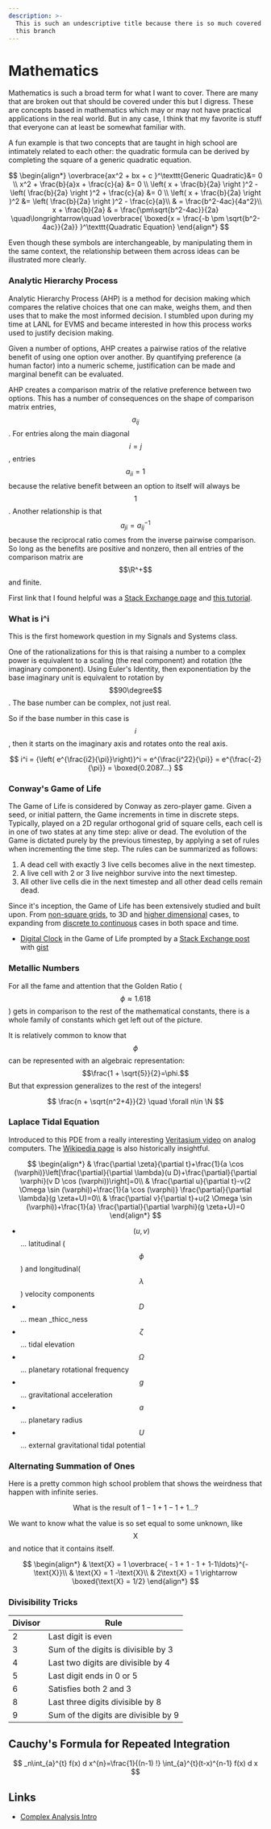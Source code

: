 ```yaml
---
description: >-
  This is such an undescriptive title because there is so much covered under
  this branch
---
```


# Mathematics

Mathematics is such a broad term for what I want to cover. There are many that are broken out that should be covered under this but I digress. These are concepts based in mathematics which may or may not have practical applications in the real world. But in any case, I think that my favorite is stuff that everyone can at least be somewhat familiar with.&#x20;

A fun example is that two concepts that are taught in high school are intimately related to each other: the quadratic formula can be derived by completing the square of a generic quadratic equation.

$$
\begin{align*}
\overbrace{ax^2 + bx + c }^\texttt{Generic Quadratic}&= 0 
\\
 x^2 + \frac{b}{a}x + \frac{c}{a} &= 0 \\
 \left( x + \frac{b}{2a} \right )^2 - \left( \frac{b}{2a}  \right )^2 + \frac{c}{a} &= 0 \\
 \left( x + \frac{b}{2a} \right )^2 &=  \left( \frac{b}{2a}  \right )^2 - \frac{c}{a}\\
 & =  \frac{b^2-4ac}{4a^2}\\
 x + \frac{b}{2a} & = \frac{\pm\sqrt{b^2-4ac}}{2a}
\quad\longrightarrow\quad
\overbrace{
\boxed{x = \frac{-b \pm \sqrt{b^2-4ac}}{2a}}
}^\texttt{Quadratic Equation}
\end{align*}
$$

Even though these symbols are interchangeable, by manipulating them in the same context, the relationship between them across ideas can be illustrated more clearly. &#x20;

### Analytic Hierarchy Process&#x20;

Analytic Hierarchy Process (AHP) is a method for decision making which compares the relative choices that one can make, weighs them, and then uses that to make the most informed decision. I stumbled upon during my time at LANL for EVMS and became interested in how this process works used to justify decision making.&#x20;

Given a number of options, AHP creates a pairwise ratios of the relative benefit of using one option over another. By quantifying preference (a human factor) into a numeric scheme, justification can be made and marginal benefit can be evaluated.&#x20;

AHP creates a comparison matrix of the relative preference between two options. This has a number of consequences on the shape of comparison matrix entries, $$a_{ij}$$. For entries along the main diagonal $$i=j$$, entries $$a_{ii} =1$$ because the relative benefit between an option to itself will always be $$1$$. Another relationship is that $$a_{ji} = a_{ij}^{-1}$$ because the reciprocal ratio comes from the inverse pairwise comparison. So long as the benefits are positive and nonzero, then all entries of the comparison matrix are $$\R^+$$  and finite.&#x20;

First link that I found helpful was a [Stack Exchange page](https://math.stackexchange.com/questions/1272705/priority-vector-and-eigenvectors-ahp-method) and [this tutorial](https://people.revoledu.com/kardi/tutorial/AHP/Priority%20Vector.htm).&#x20;

### What is i^i

This is the first homework question in my Signals and Systems class.

One of the rationalizations for this is that raising a number to a complex power is equivalent to a scaling (the real component) and rotation (the imaginary component). Using Euler's Identity, then exponentiation by the base imaginary unit is equivalent to rotation by $$90\degree$$. The base number can be complex, not just real.&#x20;

So if the base number in this case is $$i$$, then it starts on the imaginary axis and rotates onto the real axis.&#x20;

$$
i^i = {\left( e^{\frac{i2}{\pi}}\right)}^i = e^{\frac{i^22}{\pi}} = e^{\frac{-2}{\pi}} = \boxed{0.2087...}
$$

### Conway's Game of Life



The Game of Life is considered by Conway as zero-player game. Given a seed, or initial pattern, the Game increments in time in discrete steps. Typically, played on a 2D regular orthogonal grid of square cells, each cell is in one of two states at any time step: alive or dead. The evolution of the Game is dictated purely by the previous timestep, by applying a set of rules when incrementing the time step. The rules can be summarized as follows:

1. A dead cell with exactly 3 live cells becomes alive in the next timestep.
2. A live cell with 2 or 3 live neighbor survive into the next timestep.
3. All other live cells die in the next timestep and all other dead cells remain dead.

Since it's inception, the Game of Life has been extensively studied and built upon. From [non-square grids](https://www.researchgate.net/publication/253439239\_The\_Game\_of\_Life\_in\_Non-square\_Environments), to 3D and [higher dimensional](https://blog.jle.im/entry/degenerate-hyper-dimensional-game-of-life.html) cases, to expanding from [discrete to continuous](https://arxiv.org/abs/1812.05433) cases in both space and time.

* [Digital Clock](https://copy.sh/life/?gist=f3413564b1fa9c69f2bad4b0400b8090\&step=512) in the Game of Life prompted by a [Stack Exchange post](https://codegolf.stackexchange.com/questions/88783/build-a-digital-clock-in-conways-game-of-life) with [gist](https://gist.githubusercontent.com/anonymous/f3413564b1fa9c69f2bad4b0400b8090/raw/f5c77c999a8e11f0ec6ba504d383774eb3b88e5c/Conway%20life%20clock%20PM%20only)

### Metallic Numbers&#x20;

For all the fame and attention that the Golden Ratio ($$\phi \approx 1.618$$) gets in comparison to the rest of the mathematical constants, there is a whole family of constants which get left out of the picture.&#x20;

It is relatively common to know that $$\phi$$ can be represented with an algebraic representation: $$\frac{1 + \sqrt{5}}{2}=\phi.$$ But that expression generalizes to the rest of the integers!&#x20;

$$
\frac{n + \sqrt{n^2+4}}{2} \quad \forall n\in \N
$$

### Laplace Tidal Equation&#x20;

Introduced to this PDE from a really interesting [Veritasium video](https://www.youtube.com/watch?v=IgF3OX8nT0w) on analog computers. The [Wikipedia page](https://en.wikipedia.org/wiki/Theory\_of\_tides#Laplace's\_tidal\_equations) is also historically insightful.

$$
\begin{align*}
& \frac{\partial \zeta}{\partial t}+\frac{1}{a \cos (\varphi)}\left[\frac{\partial}{\partial \lambda}(u D)+\frac{\partial}{\partial \varphi}(v D \cos (\varphi))\right]=0\\
& \frac{\partial u}{\partial t}-v(2 \Omega \sin (\varphi))+\frac{1}{a \cos (\varphi)} \frac{\partial}{\partial \lambda}(g \zeta+U)=0\\
& \frac{\partial v}{\partial t}+u(2 \Omega \sin (\varphi))+\frac{1}{a} \frac{\partial}{\partial \varphi}(g \zeta+U)=0
\end{align*}
$$

* $$(u,v)$$... latitudinal ($$\phi$$) and longitudinal($$\lambda$$) velocity components
* $$D$$... mean _thicc_ness &#x20;
* $$\zeta$$... tidal elevation
* $$\Omega$$... planetary rotational frequency
* $$g$$... gravitational acceleration
* $$a$$... planetary radius
* $$U$$... external gravitational tidal potential

### Alternating Summation of Ones

Here is a pretty common high school problem that shows the weirdness that happen with infinite series.&#x20;

$$
\text{What is the result of } 1-1+1-1+1\ldots\text{?}
$$

We want to know what the value is so set equal to some unknown, like $$\text{X}$$ and notice that it contains itself.&#x20;

$$
\begin{align*} 
& \text{X} = 1 \overbrace{ - 1 + 1 - 1 + 1-1\ldots}^{-\text{X}}\\
& \text{X} = 1 -\text{X}\\
& 2\text{X} = 1 \rightarrow \boxed{\text{X} = 1/2}
\end{align*}
$$

### Divisibility Tricks

| Divisor | Rule                                 |
| ------- | ------------------------------------ |
| 2       | Last digit is even                   |
| 3       | Sum of the digits is divisible by 3  |
| 4       | Last two digits are divisible by 4   |
| 5       | Last digit ends in 0 or 5            |
| 6       | Satisfies both 2 and 3               |
| 8       | Last three digits divisible by 8     |
| 9       | Sum of the digits are divisible by 9 |

## Cauchy's Formula for Repeated Integration



$$
_n\int_{a}^{t} f(x) d x^{n}=\frac{1}{(n-1) !} \int_{a}^{t}(t-x)^{n-1} f(x) d x
$$

## Links

* [Complex Analysis Intro](https://complex-analysis.com/)
